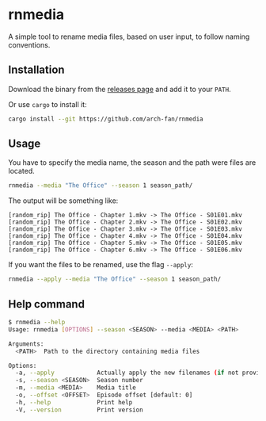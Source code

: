 # rnmedia

A simple tool to rename media files, based on user input, to follow naming conventions.

## Installation

Download the binary from the [releases page](https://github.com/arch-fan/rnmedia/releases) and add it to your `PATH`.

Or use `cargo` to install it:

```sh
cargo install --git https://github.com/arch-fan/rnmedia
```

## Usage

You have to specify the media name, the season and the path were files are located.

```sh
rnmedia --media "The Office" --season 1 season_path/
```

The output will be something like:

```
[random_rip] The Office - Chapter 1.mkv -> The Office - S01E01.mkv
[random_rip] The Office - Chapter 2.mkv -> The Office - S01E02.mkv
[random_rip] The Office - Chapter 3.mkv -> The Office - S01E03.mkv
[random_rip] The Office - Chapter 4.mkv -> The Office - S01E04.mkv
[random_rip] The Office - Chapter 5.mkv -> The Office - S01E05.mkv
[random_rip] The Office - Chapter 6.mkv -> The Office - S01E06.mkv
```

If you want the files to be renamed, use the flag `--apply`:

```sh
rnmedia --apply --media "The Office" --season 1 season_path/
```

## Help command

```sh
$ rnmedia --help
Usage: rnmedia [OPTIONS] --season <SEASON> --media <MEDIA> <PATH>

Arguments:
  <PATH>  Path to the directory containing media files

Options:
  -a, --apply            Actually apply the new filenames (if not provided, just prints preview)
  -s, --season <SEASON>  Season number
  -m, --media <MEDIA>    Media title
  -o, --offset <OFFSET>  Episode offset [default: 0]
  -h, --help             Print help
  -V, --version          Print version
```


